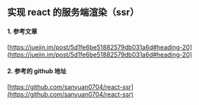 ## 实现 react 的服务端渲染（ssr）

#### 1. 参考文章

[https://juejin.im/post/5d1fe6be51882579db031a6d#heading-20](https://juejin.im/post/5d1fe6be51882579db031a6d#heading-20)

#### 2. 参考的 github 地址

[https://github.com/sanyuan0704/react-ssr](https://github.com/sanyuan0704/react-ssr)
